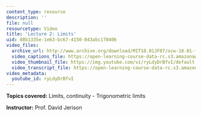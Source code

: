 ```yaml
---
content_type: resource
description: ''
file: null
resourcetype: Video
title: 'Lecture 2: Limits'
uid: 88b1335e-1e63-bc67-4150-043abc178406
video_files:
  archive_url: http://www.archive.org/download/MIT18.01JF07/ocw-18.01-f07-lec02_300k.mp4
  video_captions_file: https://open-learning-course-data-rc.s3.amazonaws.com/18-01-single-variable-calculus-fall-2006/0872c6a8a0ac5bde9a8f60d1bb726578_ryLdyDrBfvI.vtt
  video_thumbnail_file: https://img.youtube.com/vi/ryLdyDrBfvI/default.jpg
  video_transcript_file: https://open-learning-course-data-rc.s3.amazonaws.com/18-01-single-variable-calculus-fall-2006/e2bf33d61c065a3d8ba934e3178a44ae_ryLdyDrBfvI.pdf
video_metadata:
  youtube_id: ryLdyDrBfvI
---
```


**Topics covered:** Limits, continuity - Trigonometric limits

**Instructor:** Prof. David Jerison